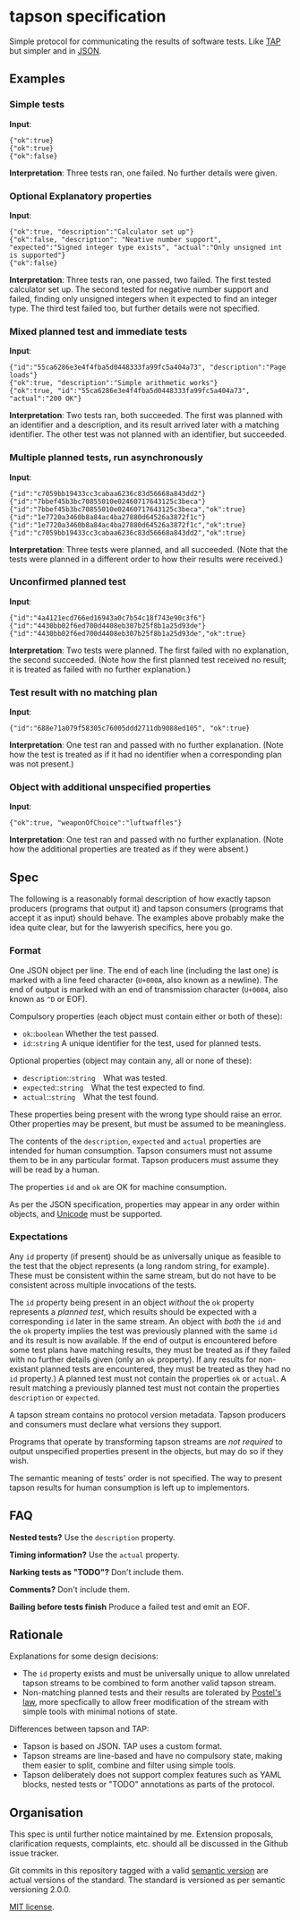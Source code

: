 # tapson specification

Simple protocol for communicating the results of software tests.  Like [TAP][1]
but simpler and in [JSON][2].

## Examples

### Simple tests

**Input**:

    {"ok":true}
    {"ok":true}
    {"ok":false}

**Interpretation**:  Three tests ran, one failed.  No further details were
given.

### Optional Explanatory properties

**Input**:

    {"ok":true, "description":"Calculator set up"}
    {"ok":false, "description": "Neative number support", "expected":"Signed integer type exists", "actual":"Only unsigned int is supported"}
    {"ok":false}

**Interpretation**:  Three tests ran, one passed, two failed.  The first tested
calculator set up.  The second tested for negative number support and failed,
finding only unsigned integers when it expected to find an integer type.  The
third test failed too, but further details were not specified.

### Mixed planned test and immediate tests

**Input**:

    {"id":"55ca6286e3e4f4fba5d0448333fa99fc5a404a73", "description":"Page loads"}
    {"ok":true, "description":"Simple arithmetic works"}
    {"ok":true, "id":"55ca6286e3e4f4fba5d0448333fa99fc5a404a73", "actual":"200 OK"}

**Interpretation**:  Two tests ran, both succeeded.  The first was planned with
an identifier and a description, and its result arrived later with a matching
identifier.  The other test was not planned with an identifier, but succeeded.

### Multiple planned tests, run asynchronously

**Input**:

    {"id":"c7059bb19433cc3cabaa6236c83d56668a843dd2"}
    {"id":"7bbef45b3bc70855010e02460717643125c3beca"}
    {"id":"7bbef45b3bc70855010e02460717643125c3beca","ok":true}
    {"id":"1e7720a3460b8a84ac4ba27880d64526a3872f1c"}
    {"id":"1e7720a3460b8a84ac4ba27880d64526a3872f1c","ok":true}
    {"id":"c7059bb19433cc3cabaa6236c83d56668a843dd2","ok":true}

**Interpretation**:  Three tests were planned, and all succeeded.  (Note that
the tests were planned in a different order to how their results were
received.)

### Unconfirmed planned test

**Input**:

    {"id":"4a4121ecd766ed16943a0c7b54c18f743e90c3f6"}
    {"id":"4430bb02f6ed700d4408eb307b25f8b1a25d93de"}
    {"id":"4430bb02f6ed700d4408eb307b25f8b1a25d93de","ok":true}

**Interpretation**:  Two tests were planned.  The first failed with no
explanation, the second succeeded.  (Note how the first planned test received
no result; it is treated as failed with no further explanation.)

### Test result with no matching plan

**Input**:

    {"id":"688e71a079f58305c76005ddd2711db9088ed105", "ok":true}

**Interpretation**:  One test ran and passed with no further explanation.
(Note how the test is treated as if it had no identifier when a corresponding
plan was not present.)

### Object with additional unspecified properties

**Input**:

    {"ok":true, "weaponOfChoice":"luftwaffles"}

**Interpretation**:  One test ran and passed with no further explanation.
(Note how the additional properties are treated as if they were absent.)

## Spec

The following is a reasonably formal description of how exactly tapson
producers (programs that output it) and tapson consumers (programs that accept
it as input) should behave.  The examples above probably make the idea quite
clear, but for the lawyerish specifics, here you go.

### Format

One JSON object per line.  The end of each line (including the last one) is
marked with a line feed character (`U+000A`, also known as a newline).  The end
of output is marked with an end of transmission character (`U+0004`, also known
as `^D` or EOF).

Compulsory properties (each object must contain either or both of these):

-   `ok`::`boolean` Whether the test passed.
-   `id`::`string` A unique identifier for the test, used for planned tests.

Optional properties (object may contain any, all or none of these):

-   `description`::`string` What was tested.
-   `expected`::`string` What the test expected to find.
-   `actual`::`string` What the test found.

These properties being present with the wrong type should raise an error.
Other properties may be present, but must be assumed to be meaningless.

The contents of the `description`, `expected` and `actual` properties are
intended for human consumption.  Tapson consumers must not assume them to be in
any particular format.  Tapson producers must assume they will be read by a
human.

The properties `id` and `ok` are OK for machine consumption.

As per the JSON specification, properties may appear in any order within
objects, and [Unicode][3] must be supported.

### Expectations

Any `id` property (if present) should be as universally unique as feasible to
the test that the object represents (a long random string, for example).  These
must be consistent within the same stream, but do not have to be consistent
across multiple invocations of the tests.

The `id` property being present in an object *without* the `ok` property
represents a *planned test*, which results should be expected with a
corresponding `id` later in the same stream.  An object with *both* the `id`
and the `ok` property implies the test was previously planned with the same
`id` and its result is now available.  If the end of output is encountered
before some test plans have matching results, they must be treated as if they
failed with no further details given (only an `ok` property).  If any results
for non-existant planned tests are encountered, they must be treated as they
had no `id` property.)  A planned test must not contain the properties `ok` or
`actual`.  A result matching a previously planned test must not contain the
properties `description` or `expected`.

A tapson stream contains no protocol version metadata.  Tapson producers and
consumers must declare what versions they support.

Programs that operate by transforming tapson streams are *not required* to
output unspecified properties present in the objects, but may do so if they
wish.

The semantic meaning of tests' order is not specified.  The way to present
tapson results for human consumption is left up to implementors.

## FAQ

**Nested tests?**  Use the `description` property.

**Timing information?**  Use the `actual` property.

**Narking tests as "TODO"?**  Don't include them.

**Comments?**  Don't include them.

**Bailing before tests finish**  Produce a failed test and emit an EOF.

## Rationale

Explanations for some design decisions:

-   The `id` property exists and must be universally unique to allow unrelated
    tapson streams to be combined to form another valid tapson stream.
-   Non-matching planned tests and their results are tolerated by [Postel's
    law][4], more specfically to allow freer modification of the stream with
    simple tools with minimal notions of state.

Differences between tapson and TAP:

-   Tapson is based on JSON.  TAP uses a custom format.
-   Tapson streams are line-based and have no compulsory state, making them
    easier to split, combine and filter using simple tools.
-   Tapson deliberately does not support complex features such as YAML blocks,
    nested tests or "TODO" annotations as parts of the protocol.

## Organisation

This spec is until further notice maintained by me.  Extension proposals,
clarification requests, complaints, etc. should all be discussed in the Github
issue tracker.

Git commits in this repository tagged with a valid [semantic version][5] are
actual versions of the standard.  The standard is versioned as per semantic
versioning 2.0.0.

[MIT license][6].

[1]: https://testanything.org/
[2]: http://www.json.org/
[3]: http://unicode.org/
[4]: http://en.wikipedia.org/wiki/Robustness_principle
[5]: http://semver.org/
[6]: http://opensource.org/licenses/MIT
